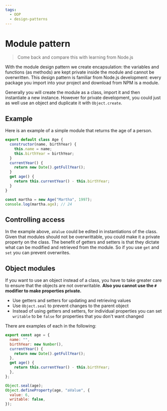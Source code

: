 ```yaml
---
tags:
  - OOP
  - design-patterns
---
```


# Module pattern

> Come back and compare this with learning from Node.js

With the module design pattern we create encapsulation: the variables and
functions (as methods) are kept private inside the module and cannot be
overwritten. This design pattern is familiar from Node.js development: every
package you import into your project and download from NPM is a module.

Generally you will create the module as a class, import it and then instantiate
a new instance. However for private development, you could just as well use an
object and duplicate it with `Object.create`.

## Example

Here is an example of a simple module that returns the age of a person.

```js
export default class Age {
  constructor(name, birthYear) {
    this.name = name;
    this.birthYear = birthYear;
  }
  currentYear() {
    return new Date().getFullYear();
  }
  get age() {
    return this.currentYear() - this.birthYear;
  }
}
```

```js
const martha = new Age("Martha", 1997);
console.log(martha.age); // 24
```

## Controlling access

In the example above, `aValue` could be edited in instantiations of the class.
Given that modules should not be overwrittable, you could make it a private
property on the class. The benefit of getters and setters is that they dictate
what can be modified and retrieved from the module. So if you use `get` and
`set` you can prevent overwrites.

## Object modules

If you want to use an object instead of a class, you have to take greater care
to ensure that the objects are not overwritable. **Also you cannot use the `#`
modifier to make properties private.**

- Use getters and setters for updating and retrieving values
- Use `Object.seal` to prevent changes to the parent object
- Instead of using getters and setters, for individual properties you can set
  `writable` to be `false` for properties that you don't want changed

There are examples of each in the following:

```jsx
export const age = {
  name: "",
  birthYear: new Number(),
  currentYear() {
    return new Date().getFullYear();
  },
  get age() {
    return this.currentYear() - this.birthYear;
  },
};

Object.seal(age);
Object.defineProperty(age, "aValue", {
  value: 6,
  writable: false,
});
```

